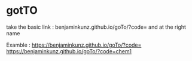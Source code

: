 # gotTO


take the basic link : benjaminkunz.github.io/goTo/?code= and at the right name


Examble : https://benjaminkunz.github.io/goTo/?code=<name>
          https://benjaminkunz.github.io/goTo/?code=chem1
